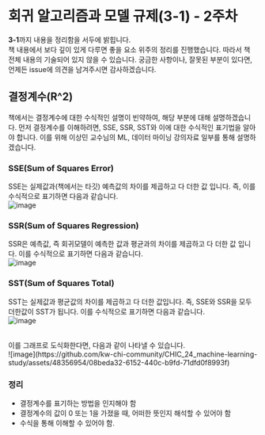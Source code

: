 # 회귀 알고리즘과 모델 규제(3-1) - 2주차

**3-1**까지 내용을 정리함을 서두에 밝힙니다.<br>
책 내용에서 보다 깊이 있게 다루면 좋을 요소 위주의 정리를 진행했습니다. 따라서 책 전체 내용의 기술되어 있지 않을 수 있습니다. 궁금한 사항이나, 잘못된 부분이 있다면, 언제든 issue에 의견을 남겨주시면 감사하겠습니다.

## 결정계수(R^2)
책에서는 결정계수에 대한 수식적인 설명이 빈약하여, 해당 부분에 대해 설명하겠습니다. 먼저 결정계수를 이해하려면, SSE, SSR, SST와 이에 대한 수식적인 표기법을 알아야 합니다. 이를 위해 이상민 교수님의 ML, 데이터 마이닝 강의자료 일부를 통해 설명하겠습니다.
<br>

### SSE(Sum of Squares Error)
SSE는 실제값과(책에서는 타깃) 예측값의 차이를 제곱하고 다 더한 값 입니다. 즉, 이를 수식적으로 표기하면 다음과 같습니다.<br>
![image](https://github.com/kw-chi-community/CHIC_24_machine-learning-study/assets/48356954/9818dcc8-48bd-4c1e-a0be-a74a380bffcc)

### SSR(Sum of Squares Regression)
SSR은 예측값, 즉 회귀모델이 예측한 값과 평균과의 차이를 제곱하고 다 더한 값 입니다. 이를 수식적으로 표기하면 다음과 같습니다.<br>
![image](https://github.com/kw-chi-community/CHIC_24_machine-learning-study/assets/48356954/4fa740a8-4128-4604-bc1c-d06fd25b8076)

### SST(Sum of Squares Total)
SST는 실제값과 평균값의 차이를 제곱하고 다 더한 값입니다. 즉, SSE와 SSR을 모두 더한값이 SST가 됩니다. 이를 수식적으로 표기하면 다음과 같습니다. <br>
![image](https://github.com/kw-chi-community/CHIC_24_machine-learning-study/assets/48356954/87cf7890-641b-4d1a-85f4-e0a4033f2091)

<br>
이를 그래프로 도식화한다면, 다음과 같이 나타낼 수 있습니다.<br>
![image](https://github.com/kw-chi-community/CHIC_24_machine-learning-study/assets/48356954/08beda32-6152-440c-b9fd-71dfd0f8993f)

### 정리
- 결정계수를 표기하는 방법을 인지해야 함
- 결정계수의 값이 0 또는 1을 가졌을 때, 어떠한 뜻인지 해석할 수 있어야 함
- 수식을 통해 이해할 수 있어야 함.
